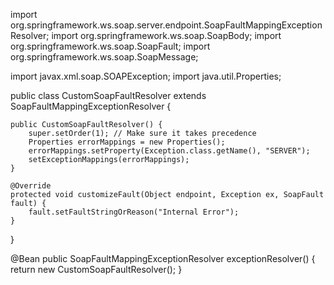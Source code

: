 import org.springframework.ws.soap.server.endpoint.SoapFaultMappingExceptionResolver;
import org.springframework.ws.soap.SoapBody;
import org.springframework.ws.soap.SoapFault;
import org.springframework.ws.soap.SoapMessage;

import javax.xml.soap.SOAPException;
import java.util.Properties;

public class CustomSoapFaultResolver extends SoapFaultMappingExceptionResolver {

    public CustomSoapFaultResolver() {
        super.setOrder(1); // Make sure it takes precedence
        Properties errorMappings = new Properties();
        errorMappings.setProperty(Exception.class.getName(), "SERVER");
        setExceptionMappings(errorMappings);
    }

    @Override
    protected void customizeFault(Object endpoint, Exception ex, SoapFault fault) {
        fault.setFaultStringOrReason("Internal Error");
    }
}






@Bean
public SoapFaultMappingExceptionResolver exceptionResolver() {
    return new CustomSoapFaultResolver();
}
